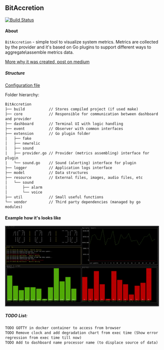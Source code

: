 ## BitAccretion

[![Build Status](https://travis-ci.org/LinMAD/BitAccretion.svg?branch=master)](https://travis-ci.org/LinMAD/BitAccretion)

#### About
`BitAccretion` - simple tool to visualize system metrics.
Metrics are collected by the provider and it's based on Go plugins to support different ways to aggregate\assemble metrics data.

[More why it was created, post on medium](https://medium.com/@artjomnemiro/how-valuable-can-be-visual-monitoring-923e9e865625)

##### Structure

[Configuration file](./config.json.tpl)

Folder hierarchy:
```text
BitAccretion
├── build           // Stores compiled project (if used make)
├── core            // Responsible for communication between dashboard and provider
├── dashboard       // Terminal UI with logic handling
├── event           // Observer with common interfaces
├── extension       // Go plugin folder
│   ├── fake
│   ├── newrelic
│   ├── sound
|   ├── provider.go // Provider (metrics assembling) interface for plugin
|   └── sound.go    // Sound (alerting) interface for plugin
├── logger          // Application logs interface
├── model           // Data structures
├── resource        // External files, images, audio files, etc
│   └── sound
│       ├── alarm
│       └── voice
├── util            // Small useful functions
└── vendor          // Third party dependencies (managed by go modules)
```

#### Example how it's looks like
![Demo example](./resource/example.gif)

##### TODO List:
```text
TODO GOTTY in docker container to access from browser
TODO Remove clock and add degradation chart from exec time (Show error regression from exec time till now)
TODO Add to dashboard name processor name (to displace source of data)
```